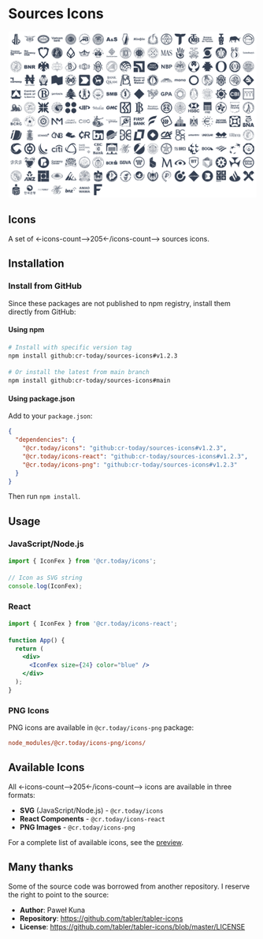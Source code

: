 # Sources Icons

<p align="center">
  <picture>
    <source media="(prefers-color-scheme: dark)" srcset="https://github.com/cr-today/sources-icons/blob/main/.github/icons-dark@2x.png?raw=true">
    <source media="(prefers-color-scheme: light)" srcset="https://github.com/cr-today/sources-icons/blob/main/.github/icons@2x.png?raw=true">
    <img src="https://github.com/cr-today/sources-icons/blob/main/.github/icons@2x.png?raw=true" alt="Sources Icons preview" width="840">
  </picture>
</p>

## Icons

A set of <-icons-count-->205<-/icons-count--> sources icons.

## Installation

### Install from GitHub

Since these packages are not published to npm registry, install them directly from GitHub:

#### Using npm

```bash
# Install with specific version tag
npm install github:cr-today/sources-icons#v1.2.3

# Or install the latest from main branch
npm install github:cr-today/sources-icons#main
```

#### Using package.json

Add to your `package.json`:

```json
{
  "dependencies": {
    "@cr.today/icons": "github:cr-today/sources-icons#v1.2.3",
    "@cr.today/icons-react": "github:cr-today/sources-icons#v1.2.3",
    "@cr.today/icons-png": "github:cr-today/sources-icons#v1.2.3"
  }
}
```

Then run `npm install`.

## Usage

### JavaScript/Node.js

```javascript
import { IconFex } from '@cr.today/icons';

// Icon as SVG string
console.log(IconFex);
```

### React

```jsx
import { IconFex } from '@cr.today/icons-react';

function App() {
  return (
    <div>
      <IconFex size={24} color="blue" />
    </div>
  );
}
```

### PNG Icons

PNG icons are available in `@cr.today/icons-png` package:

```ini
node_modules/@cr.today/icons-png/icons/
```

## Available Icons

All <-icons-count-->205<-/icons-count--> icons are available in three formats:

- **SVG** (JavaScript/Node.js) - `@cr.today/icons`
- **React Components** - `@cr.today/icons-react`
- **PNG Images** - `@cr.today/icons-png`

For a complete list of available icons, see the [preview](.github/icons@2x.png).

## Many thanks

Some of the source code was borrowed from another repository. I reserve the right to point to the source:

- **Author**: Paweł Kuna
- **Repository**: https://github.com/tabler/tabler-icons
- **License**: https://github.com/tabler/tabler-icons/blob/master/LICENSE
